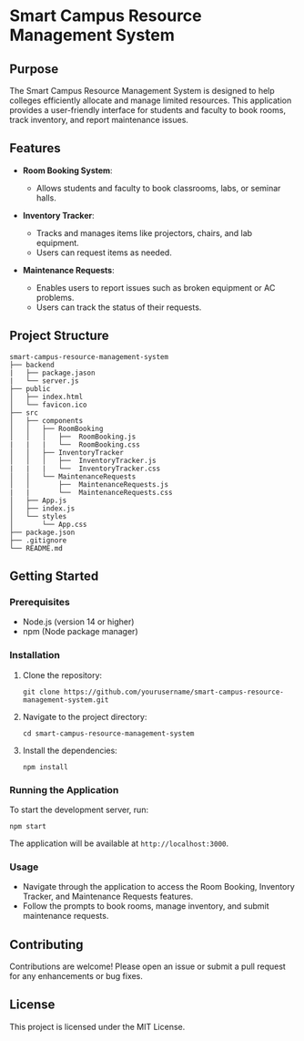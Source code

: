 # Smart Campus Resource Management System

## Purpose
The Smart Campus Resource Management System is designed to help colleges efficiently allocate and manage limited resources. This application provides a user-friendly interface for students and faculty to book rooms, track inventory, and report maintenance issues.

## Features
- **Room Booking System**: 
  - Allows students and faculty to book classrooms, labs, or seminar halls.
  
- **Inventory Tracker**: 
  - Tracks and manages items like projectors, chairs, and lab equipment.
  - Users can request items as needed.
  
- **Maintenance Requests**: 
  - Enables users to report issues such as broken equipment or AC problems.
  - Users can track the status of their requests.

## Project Structure
```
smart-campus-resource-management-system
├── backend
|   ├── package.jason
|   └── server.js
├── public
│   ├── index.html
│   └── favicon.ico
├── src
│   ├── components
│   │   ├── RoomBooking
│   │   │   ├──  RoomBooking.js
|   |   |   └──  RoomBooking.css
│   │   ├── InventoryTracker
│   │   │   ├──  InventoryTracker.js
|   |   |   └──  InventoryTracker.css 
│   │   └── MaintenanceRequests
│   │       ├──  MaintenanceRequests.js
|   |       └──  MaintenanceRequests.css
│   ├── App.js
│   ├── index.js
│   └── styles
│       └── App.css
├── package.json
├── .gitignore
└── README.md
```

## Getting Started

### Prerequisites
- Node.js (version 14 or higher)
- npm (Node package manager)

### Installation
1. Clone the repository:
   ```
   git clone https://github.com/yourusername/smart-campus-resource-management-system.git
   ```
2. Navigate to the project directory:
   ```
   cd smart-campus-resource-management-system
   ```
3. Install the dependencies:
   ```
   npm install
   ```

### Running the Application
To start the development server, run:
```
npm start
```
The application will be available at `http://localhost:3000`.

### Usage
- Navigate through the application to access the Room Booking, Inventory Tracker, and Maintenance Requests features.
- Follow the prompts to book rooms, manage inventory, and submit maintenance requests.

## Contributing
Contributions are welcome! Please open an issue or submit a pull request for any enhancements or bug fixes.

## License
This project is licensed under the MIT License.
